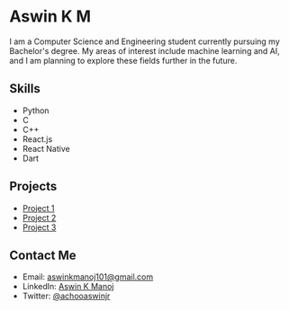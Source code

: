 # Aswin K M

I am a Computer Science and Engineering student currently pursuing my Bachelor's degree. My areas of interest include machine learning and AI, and I am planning to explore these fields further in the future.

## Skills

- Python
- C
- C++
- React.js
- React Native
- Dart

## Projects

- [Project 1](https://github.com/ASWINKMANOJ/100-Days-of-Project)
- [Project 2](https://github.com/yourusername/project2)
- [Project 3](https://github.com/yourusername/project3)

## Contact Me

- Email: aswinkmanoj101@gmail.com
- LinkedIn: [Aswin K Manoj](https://www.linkedin.com/in/aswin-k-manoj)
- Twitter: [@achooaswinjr](https://twitter.com/achooaswinjr)
